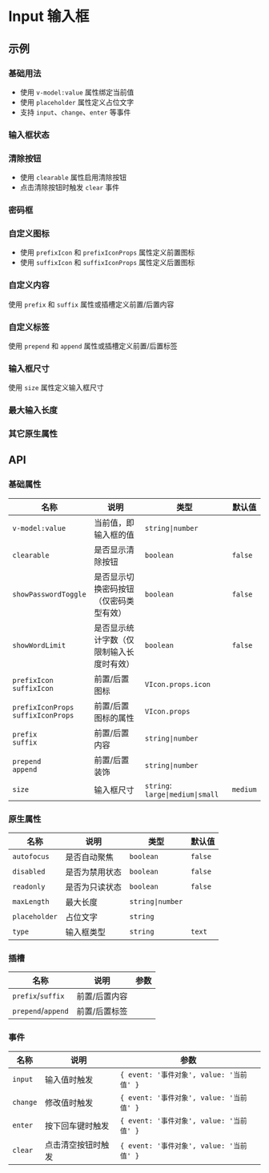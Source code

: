 # Input 输入框

## 示例

### 基础用法

- 使用 `v-model:value` 属性绑定当前值
- 使用 `placeholder` 属性定义占位文字
- 支持 `input`、`change`、`enter` 等事件

<preview path="./demos/basic.vue"></preview>

### 输入框状态

<preview path="./demos/state.vue"></preview>

### 清除按钮

- 使用 `clearable` 属性启用清除按钮
- 点击清除按钮时触发 `clear` 事件

<preview path="./demos/clearable.vue"></preview>

### 密码框

<preview path="./demos/password.vue"></preview>

### 自定义图标

- 使用 `prefixIcon` 和 `prefixIconProps` 属性定义前置图标
- 使用 `suffixIcon` 和 `suffixIconProps` 属性定义后置图标

<preview path="./demos/icon.vue"></preview>

### 自定义内容

使用 `prefix` 和 `suffix` 属性或插槽定义前置/后置内容
<preview path="./demos/prefix-suffix.vue"></preview>

### 自定义标签

使用 `prepend` 和 `append` 属性或插槽定义前置/后置标签
<preview path="./demos/prepend-append.vue"></preview>

### 输入框尺寸

使用 `size` 属性定义输入框尺寸

<preview path="./demos/size.vue"></preview>

### 最大输入长度

<preview path="./demos/maxlength.vue"></preview>

### 其它原生属性

<preview path="./demos/native.vue"></preview>

## API

### 基础属性

| 名称                                     | 说明                                     | 类型                             | 默认值   |
| ---------------------------------------- | ---------------------------------------- | -------------------------------- | -------- |
| `v-model:value`                          | 当前值，即输入框的值                     | `string\|number`                 |          |
| `clearable`                              | 是否显示清除按钮                         | `boolean`                        | `false`  |
| `showPasswordToggle`                     | 是否显示切换密码按钮（仅密码类型有效）   | `boolean`                        | `false`  |
| `showWordLimit`                          | 是否显示统计字数（仅限制输入长度时有效） | `boolean`                        | `false`  |
| `prefixIcon` <br> `suffixIcon`           | 前置/后置图标                            | `VIcon.props.icon`               |          |
| `prefixIconProps` <br> `suffixIconProps` | 前置/后置图标的属性                      | `VIcon.props`                    |          |
| `prefix` <br> `suffix`                   | 前置/后置内容                            | `string\|number`                 |          |
| `prepend` <br> `append`                  | 前置/后置装饰                            | `string\|number`                 |          |
| `size`                                   | 输入框尺寸                               | `string`: `large\|medium\|small` | `medium` |

### 原生属性

<!--@include: @/component/@parts/api-native.md-->

| 名称          | 说明           | 类型             | 默认值  |
| ------------- | -------------- | ---------------- | ------- |
| `autofocus`   | 是否自动聚焦   | `boolean`        | `false` |
| `disabled`    | 是否为禁用状态 | `boolean`        | `false` |
| `readonly`    | 是否为只读状态 | `boolean`        | `false` |
| `maxLength`   | 最大长度       | `string\|number` |         |
| `placeholder` | 占位文字       | `string`         |         |
| `type`        | 输入框类型     | `string`         | `text`  |

### 插槽

| 名称               | 说明          | 参数 |
| ------------------ | ------------- | ---- |
| `prefix`/`suffix`  | 前置/后置内容 |      |
| `prepend`/`append` | 前置/后置标签 |      |

### 事件

| 名称     | 说明               | 参数                                     |
| -------- | ------------------ | ---------------------------------------- |
| `input`  | 输入值时触发       | `{ event: '事件对象', value: '当前值' }` |
| `change` | 修改值时触发       | `{ event: '事件对象', value: '当前值' }` |
| `enter`  | 按下回车键时触发   | `{ event: '事件对象', value: '当前值' }` |
| `clear`  | 点击清空按钮时触发 | `{ event: '事件对象', value: '当前值' }` |
